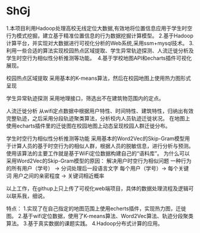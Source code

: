 # ShGj
1.本项目利用Hadoop处理高校无线定位大数据,有效地将位置信息应用于学生时空行为模式挖掘，建立基于精准位置信息的行为数据挖掘计算模型。 
2.基于Hadoop计算平台，并实现对大数据进行可视化分析的Web系统,采用ssm+mysql技术。 
3.利用一些合适的算法实现校园热点区域提取、学生异常轨迹探测、人流迁徙分析及学生时空行为相似性分析推测等功能。  
4.基于学校地图API和echarts插件可视化展现。

校园热点区域提取
采用基本的K-means算法，然后在校园地图上使用热力图形式呈现

学生异常轨迹探测
采用地理接口，筛选出不在建筑物范围内的定点。

人流迁徙分析
从wifi定点数据中根据用户特性、时间特性、建筑特性，归纳出有效完整轨迹，之后采用分段轨迹聚类算法，分析校内人员轨迹迁徙状况。
在地图上使用echarts插件里的迁徙图在校园地图上动态呈现校园人群迁徙分布。

学生时空行为相似性分析推测等功能
采用基本的Word2Vec的Skip-Gram模型用于计算人员的基于时空行为的相似人群，根据人员的脱敏信息，进行分析与预测。
使用该算法的主要工作就是基于WiFi定位数据构建自己的“语料库”。
为什么可以采用Word2Vec的Skip-Gram模型的原因：
                    解决用户时空行为相似问题
    一种行为的所有用户（学号） -> 分词处理后一段语言文字
              每个用户（学号）-> 每个关键词
           用户之间的亲密程度 -> 关键词相近概率
           
以上工作，在githup上只上传了可视化web端项目，具体的数据处理流程及逻辑可以联系我，细说。

特点：
1.实现了在自己指定的地图范围上使用echerts插件，实现热力图，迁徙图。
2.基于wifi定位数据，使用了K-means算法、Word2Vec算法、轨迹分段聚类算法。
3.基于真实数据的课题实践。
4.Hadoop分布式计算的应用。
